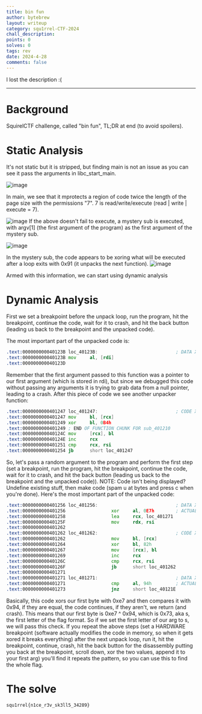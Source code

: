 ```yaml
---
title: bin fun
author: bytebrew
layout: writeup
category: squ1rrel-CTF-2024
chall_description: 
points: 0
solves: 0
tags: rev
date: 2024-4-28
comments: false
---
```


I lost the description :(

---

# Background 
SquirelCTF challenge, called "bin fun", TL;DR at end (to avoid spoilers).

# Static Analysis 
It's not static but it is stripped, but finding main is not an issue as you can see it pass the arguments in libc_start_main.
 
![image](https://github.com/Boberttt/notes/assets/104478197/6ddc581d-0cb8-4e40-8590-faf575a5c019)
 
In main, we see that it mprotects a region of code twice the length of the page size with the permissions "7". 7 is read/write/execute (read | write | execute = 7).
 
![image](https://github.com/Boberttt/notes/assets/104478197/e6f91f6c-2e89-464a-b12d-d29680f91de4) 
If the above doesn't fail to execute, a mystery sub is executed, with argv\[1\] (the first argument of the program) as the first argument of the mystery sub. 
 
![image](https://github.com/Boberttt/notes/assets/104478197/1201892b-3af0-4d7a-b013-794426d44d8b)
 
In the mystery sub, the code appears to be xoring what will be executed after a loop exits with 0x91 (it unpacks the next function). 
![image](https://github.com/Boberttt/notes/assets/104478197/36e70aa8-eff1-43ff-97b6-bdced49693ef)
 
Armed with this information, we can start using dynamic analysis
# Dynamic Analysis
First we set a breakpoint before the unpack loop, run the program, hit the breakpoint, continue the code, wait for it to crash, and hit the back button (leading us back to the breakpoint and the unpacked code).
 
The most important part of the unpacked code is:
```asm
.text:000000000040123B loc_40123B:                             ; DATA XREF: sub_401210:loc_401222↑o
.text:000000000040123B mov     al, [rdi]
.text:000000000040123D
```
Remember that the first argument passed to this function was a pointer to our first argument (which is stored in rdi), but since we debugged this code without passing any arguments it is trying to grab data from a null pointer, leading to a crash. After this piece of code we see another unpacker function:
```asm
.text:0000000000401247 loc_401247:                             ; CODE XREF: .text:0000000000401254↓j
.text:0000000000401247 mov     bl, [rcx]
.text:0000000000401249 xor     bl, 0B4h
.text:0000000000401249 ; END OF FUNCTION CHUNK FOR sub_401210
.text:000000000040124C mov     [rcx], bl
.text:000000000040124E inc     rcx
.text:0000000000401251 cmp     rcx, rsi
.text:0000000000401254 jb      short loc_401247
```
So, let's pass a random argument to the program and perform the first step (set a breakpoint, run the program, hit the breakpoint, continue the code, wait for it to crash, and hit the back button (leading us back to the breakpoint and the unpacked code)). NOTE: Code isn't being displayed? Undefine existing stuff, then make code (spam u at bytes and press c when you're done). Here's the most important part of the unpacked code:
```asm
.text:0000000000401256 loc_401256:                             ; DATA XREF: sub_401210+2D↑o
.text:0000000000401256                 xor     al, 0E7h        ; ACTUALLY IMPORTANT 
.text:0000000000401258                 lea     rcx, loc_401271
.text:000000000040125F                 mov     rdx, rsi
.text:0000000000401262
.text:0000000000401262 loc_401262:                             ; CODE XREF: .text:000000000040126F↓j
.text:0000000000401262                 mov     bl, [rcx]
.text:0000000000401264                 xor     bl, 82h
.text:0000000000401267                 mov     [rcx], bl
.text:0000000000401269                 inc     rcx
.text:000000000040126C                 cmp     rcx, rsi
.text:000000000040126F                 jb      short loc_401262
.text:0000000000401271
.text:0000000000401271 loc_401271:                             ; DATA XREF: .text:0000000000401258↑o
.text:0000000000401271                 cmp     al, 94h         ; ACTUALLY IMPORTANT 
.text:0000000000401273                 jnz     short loc_40121E
```
Basically, this code xors our first byte with 0xe7 and then compares it with 0x94, if they are equal, the code continues, if they aren't, we return (and crash). This means that our first byte is 0xe7 ^ 0x94, which is 0x73, aka s, the first letter of the flag format. So if we set the first letter of our arg to s, we will pass this check. If you repeat the above steps (set a HARDWARE breakpoint (software actually modifies the code in memory, so when it gets xored it breaks everything) after the next unpack loop, run it, hit the breakpoint, continue, crash, hit the back button for the disassembly putting you back at the breakpoint, scroll down, xor the two values, append it to your first arg) you'll find it repeats the pattern, so you can use this to find the whole flag.
# The solve

    squ1rrel{n1ce_r3v_sk3ll5_34289}
